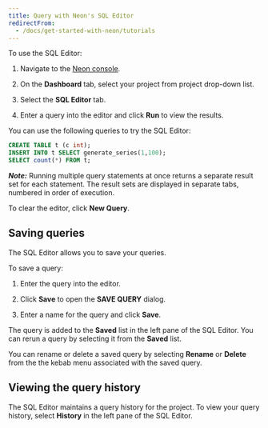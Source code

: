 ```yaml
---
title: Query with Neon's SQL Editor
redirectFrom:
  - /docs/get-started-with-neon/tutorials
---
```


<a id="query-via-ui/"></a>

To use the SQL Editor:

1. Navigate to the [Neon console](https://console.neon.tech/).

2. On the **Dashboard** tab, select your project from project drop-down list.

3. Select the **SQL Editor** tab.

4. Enter a query into the editor and click **Run** to view the results. 

You can use the following queries to try the SQL Editor:

```sql
CREATE TABLE t (c int);
INSERT INTO t SELECT generate_series(1,100);
SELECT count(*) FROM t;
```
**_Note:_**  Running multiple query statements at once returns a separate result set for each statement. The result sets are displayed in separate tabs, numbered in order of execution.

To clear the editor, click **New Query**.

## Saving queries

The SQL Editor allows you to save your queries.

To save a query:

1. Enter the query into the editor.

2. Click **Save** to open the **SAVE QUERY** dialog.

3. Enter a name for the query and click **Save**.

The query is added to the **Saved** list in the left pane of the SQL Editor. You can rerun a query by selecting it from the **Saved** list.

You can rename or delete a saved query by selecting **Rename** or **Delete** from the the kebab menu associated with the saved query.

## Viewing the query history

The SQL Editor maintains a query history for the project. To view your query history, select **History** in the left pane of the SQL Editor.